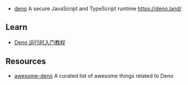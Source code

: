 - [deno](https://github.com/denoland/deno) A secure JavaScript and TypeScript runtime https://deno.land/



## Learn
- [Deno 运行时入门教程](http://www.ruanyifeng.com/blog/2020/01/deno-intro.html)


## Resources
- [awesome-deno](https://github.com/denolib/awesome-deno) A curated list of awesome things related to Deno
